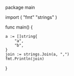 package main

import (
	"fmt"
	"strings"
)

func main() {

	a := []string{
		"a",
		"b",
	}
	join := strings.Join(a, ",")
	fmt.Println(join)

}
